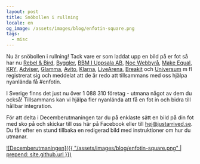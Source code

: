 ```yaml
---
layout: post
title: Snöbollen i rullning
locale: en
og_image: /assets/images/blog/enfotin-square.png
tags:
  - misc
---
```


Nu är snöbollen i rullning! Tack vare er som laddat upp en bild på er fot så har nu [Rebel & Bird](http://www.rebelandbird.com/), [Byggler](http://www.byggler.se/), [BBM I Uppsala AB](http://www.bbmuppsala.se/), [Noc Webbyrå](http://nocweb.se/), [Make Equal](http://makeequal.se/), [KRY](https://kry.se/), [Adviser](http://www.adviser.se/), [Glamma](https://www.glamma.se/), [Avito](https://www.avito.ru/), [Klarna](https://www.klarna.com), [LiveArena](http://sports.livearena.com/), [Breakit](http://www.breakit.se/) och [Universum](http://universumglobal.com/) m fl registrerat sig och meddelat att de är redo att tillsammans med oss hjälpa nyanlända få #enfotin.

I Sverige finns det just nu över 1 088 310 företag - utmana något av dem du också! Tillsammans kan vi hjälpa fler nyanlända att få en fot in och bidra till hållbar integration.

För att delta i Decemberutmaningen tar du på enklaste sätt en bild på din fot med sko på och skickar till oss här på Facebook eller till [hej@justarrived.se](mailto:hej@justarrived.se). Du får efter en stund tillbaka en redigerad bild med instruktioner om hur du utmanar.

[![Decemberutmaningen]({{ "/assets/images/blog/enfotin-square.png" | prepend: site.github.url }})](https://justarrived.se/decemberutmaningen)
